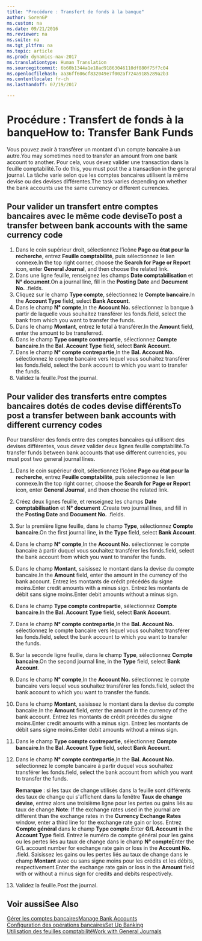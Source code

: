 ```yaml
---
title: "Procédure : Transfert de fonds à la banque"
author: SorenGP
ms.custom: na
ms.date: 09/21/2016
ms.reviewer: na
ms.suite: na
ms.tgt_pltfrm: na
ms.topic: article
ms.prod: dynamics-nav-2017
ms.translationtype: Human Translation
ms.sourcegitcommit: 6b60b1344a1e18ad91863046110df880f75f7c04
ms.openlocfilehash: aa36ff606cf832049e7f002af724a9185289a2b3
ms.contentlocale: fr-ch
ms.lasthandoff: 07/19/2017

---
```


# <a name="how-to-transfer-bank-funds"></a><span data-ttu-id="6f1c9-102">Procédure : Transfert de fonds à la banque</span><span class="sxs-lookup"><span data-stu-id="6f1c9-102">How to: Transfer Bank Funds</span></span>
<span data-ttu-id="6f1c9-103">Vous pouvez avoir à transférer un montant d'un compte bancaire à un autre.</span><span class="sxs-lookup"><span data-stu-id="6f1c9-103">You may sometimes need to transfer an amount from one bank account to another.</span></span> <span data-ttu-id="6f1c9-104">Pour cela, vous devez valider une transaction dans la feuille comptabilité.</span><span class="sxs-lookup"><span data-stu-id="6f1c9-104">To do this, you must post the a transaction in the general journal.</span></span> <span data-ttu-id="6f1c9-105">La tâche varie selon que les comptes bancaires utilisent la même devise ou des devises différentes.</span><span class="sxs-lookup"><span data-stu-id="6f1c9-105">The task varies depending on whether the bank accounts use the same currency or different currencies.</span></span>

## <a name="to-post-a-transfer-between-bank-accounts-with-the-same-currency-code"></a><span data-ttu-id="6f1c9-106">Pour valider un transfert entre comptes bancaires avec le même code devise</span><span class="sxs-lookup"><span data-stu-id="6f1c9-106">To post a transfer between bank accounts with the same currency code</span></span>
1. <span data-ttu-id="6f1c9-107">Dans le coin supérieur droit, sélectionnez l'icône **Page ou état pour la recherche**, entrez **Feuille comptabilité**, puis sélectionnez le lien connexe.</span><span class="sxs-lookup"><span data-stu-id="6f1c9-107">In the top right corner, choose the **Search for Page or Report** icon, enter **General Journal**, and then choose the related link.</span></span>
2. <span data-ttu-id="6f1c9-108">Dans une ligne feuille, renseignez les champs **Date comptabilisation** et **N° document**.</span><span class="sxs-lookup"><span data-stu-id="6f1c9-108">On a journal line, fill in the **Posting Date** and **Document No.**</span></span> <span data-ttu-id="6f1c9-109">.</span><span class="sxs-lookup"><span data-stu-id="6f1c9-109">fields.</span></span>
3. <span data-ttu-id="6f1c9-110">Cliquez sur le champ **Type compte**, sélectionnez le **Compte bancaire**.</span><span class="sxs-lookup"><span data-stu-id="6f1c9-110">In the **Account Type** field, select **Bank Account**.</span></span>
4. <span data-ttu-id="6f1c9-111">Dans le champ **N° compte**,</span><span class="sxs-lookup"><span data-stu-id="6f1c9-111">In the **Account No.**</span></span> <span data-ttu-id="6f1c9-112">sélectionnez la banque à partir de laquelle vous souhaitez transférer les fonds.</span><span class="sxs-lookup"><span data-stu-id="6f1c9-112">field, select the bank from which you want to transfer the funds.</span></span>
5. <span data-ttu-id="6f1c9-113">Dans le champ **Montant**, entrez le total à transférer.</span><span class="sxs-lookup"><span data-stu-id="6f1c9-113">In the **Amount** field, enter the amount to be transferred.</span></span>
6. <span data-ttu-id="6f1c9-114">Dans le champ **Type compte contrepartie**, sélectionnez **Compte bancaire**.</span><span class="sxs-lookup"><span data-stu-id="6f1c9-114">In the **Bal. Account Type** field, select **Bank Account**.</span></span>
7. <span data-ttu-id="6f1c9-115">Dans le champ **N° compte contrepartie**,</span><span class="sxs-lookup"><span data-stu-id="6f1c9-115">In the **Bal. Account No.**</span></span> <span data-ttu-id="6f1c9-116">sélectionnez le compte bancaire vers lequel vous souhaitez transférer les fonds.</span><span class="sxs-lookup"><span data-stu-id="6f1c9-116">field, select the bank account to which you want to transfer the funds.</span></span>
8. <span data-ttu-id="6f1c9-117">Validez la feuille.</span><span class="sxs-lookup"><span data-stu-id="6f1c9-117">Post the journal.</span></span>

## <a name="to-post-a-transfer-between-bank-accounts-with-different-currency-codes"></a><span data-ttu-id="6f1c9-118">Pour valider des transferts entre comptes bancaires dotés de codes devise différents</span><span class="sxs-lookup"><span data-stu-id="6f1c9-118">To post a transfer between bank accounts with different currency codes</span></span>
<span data-ttu-id="6f1c9-119">Pour transférer des fonds entre des comptes bancaires qui utilisent des devises différentes, vous devez valider deux lignes feuille comptabilité.</span><span class="sxs-lookup"><span data-stu-id="6f1c9-119">To transfer funds between bank accounts that use different currencies, you must post two general journal lines.</span></span>

1. <span data-ttu-id="6f1c9-120">Dans le coin supérieur droit, sélectionnez l'icône **Page ou état pour la recherche**, entrez **Feuille comptabilité**, puis sélectionnez le lien connexe.</span><span class="sxs-lookup"><span data-stu-id="6f1c9-120">In the top right corner, choose the **Search for Page or Report** icon, enter **General Journal**, and then choose the related link.</span></span>
2. <span data-ttu-id="6f1c9-121">Créez deux lignes feuille, et renseignez les champs **Date comptabilisation** et **N° document** .</span><span class="sxs-lookup"><span data-stu-id="6f1c9-121">Create two journal lines, and fill in the **Posting Date** and **Document No.**</span></span> <span data-ttu-id="6f1c9-122">.</span><span class="sxs-lookup"><span data-stu-id="6f1c9-122">fields.</span></span>
3. <span data-ttu-id="6f1c9-123">Sur la première ligne feuille, dans le champ **Type**, sélectionnez **Compte bancaire**.</span><span class="sxs-lookup"><span data-stu-id="6f1c9-123">On the first journal line, in the **Type** field, select **Bank Account**.</span></span>
4. <span data-ttu-id="6f1c9-124">Dans le champ **N° compte**,</span><span class="sxs-lookup"><span data-stu-id="6f1c9-124">In the **Account No.**</span></span> <span data-ttu-id="6f1c9-125">sélectionnez le compte bancaire à partir duquel vous souhaitez transférer les fonds.</span><span class="sxs-lookup"><span data-stu-id="6f1c9-125">field, select the bank account from which you want to transfer the funds.</span></span>
5. <span data-ttu-id="6f1c9-126">Dans le champ **Montant**, saisissez le montant dans la devise du compte bancaire.</span><span class="sxs-lookup"><span data-stu-id="6f1c9-126">In the **Amount** field, enter the amount in the currency of the bank account.</span></span> <span data-ttu-id="6f1c9-127">Entrez les montants de crédit précédés du signe moins.</span><span class="sxs-lookup"><span data-stu-id="6f1c9-127">Enter credit amounts with a minus sign.</span></span> <span data-ttu-id="6f1c9-128">Entrez les montants de débit sans signe moins.</span><span class="sxs-lookup"><span data-stu-id="6f1c9-128">Enter debit amounts without a minus sign.</span></span>
6. <span data-ttu-id="6f1c9-129">Dans le champ **Type compte contrepartie**, sélectionnez **Compte bancaire**.</span><span class="sxs-lookup"><span data-stu-id="6f1c9-129">In the **Bal. Account Type** field, select **Bank Account**.</span></span>
7. <span data-ttu-id="6f1c9-130">Dans le champ **N° compte contrepartie**,</span><span class="sxs-lookup"><span data-stu-id="6f1c9-130">In the **Bal. Account No.**</span></span> <span data-ttu-id="6f1c9-131">sélectionnez le compte bancaire vers lequel vous souhaitez transférer les fonds.</span><span class="sxs-lookup"><span data-stu-id="6f1c9-131">field, select the bank account to which you want to transfer the funds.</span></span>
8. <span data-ttu-id="6f1c9-132">Sur la seconde ligne feuille, dans le champ **Type**, sélectionnez **Compte bancaire**.</span><span class="sxs-lookup"><span data-stu-id="6f1c9-132">On the second journal line, in the **Type** field, select **Bank Account**.</span></span>
9. <span data-ttu-id="6f1c9-133">Dans le champ **N° compte**,</span><span class="sxs-lookup"><span data-stu-id="6f1c9-133">In the **Account No.**</span></span> <span data-ttu-id="6f1c9-134">sélectionnez le compte bancaire vers lequel vous souhaitez transférer les fonds.</span><span class="sxs-lookup"><span data-stu-id="6f1c9-134">field, select the bank account to which you want to transfer the funds.</span></span>
10. <span data-ttu-id="6f1c9-135">Dans le champ **Montant**, saisissez le montant dans la devise du compte bancaire.</span><span class="sxs-lookup"><span data-stu-id="6f1c9-135">In the **Amount** field, enter the amount in the currency of the bank account.</span></span> <span data-ttu-id="6f1c9-136">Entrez les montants de crédit précédés du signe moins.</span><span class="sxs-lookup"><span data-stu-id="6f1c9-136">Enter credit amounts with a minus sign.</span></span> <span data-ttu-id="6f1c9-137">Entrez les montants de débit sans signe moins.</span><span class="sxs-lookup"><span data-stu-id="6f1c9-137">Enter debit amounts without a minus sign.</span></span>
11. <span data-ttu-id="6f1c9-138">Dans le champ **Type compte contrepartie**, sélectionnez **Compte bancaire**.</span><span class="sxs-lookup"><span data-stu-id="6f1c9-138">In the **Bal. Account Type** field, select **Bank Account**.</span></span>  
12. <span data-ttu-id="6f1c9-139">Dans le champ **N° compte contrepartie**,</span><span class="sxs-lookup"><span data-stu-id="6f1c9-139">In the **Bal. Account No.**</span></span> <span data-ttu-id="6f1c9-140">sélectionnez le compte bancaire à partir duquel vous souhaitez transférer les fonds.</span><span class="sxs-lookup"><span data-stu-id="6f1c9-140">field, select the bank account from which you want to transfer the funds.</span></span>

    <span data-ttu-id="6f1c9-141">**Remarque** : si les taux de change utilisés dans la feuille sont différents des taux de change qui s'affichent dans la fenêtre **Taux de change devise**, entrez alors une troisième ligne pour les pertes ou gains liés au taux de change.</span><span class="sxs-lookup"><span data-stu-id="6f1c9-141">**Note**: If the exchange rates used in the journal are different than the exchange rates in the **Currency Exchange Rates** window, enter a third line for the exchange rate gain or loss.</span></span> <span data-ttu-id="6f1c9-142">Entrez **Compte général** dans le champ **Type compte**.</span><span class="sxs-lookup"><span data-stu-id="6f1c9-142">Enter **G/L Account** in the **Account Type** field.</span></span> <span data-ttu-id="6f1c9-143">Entrez le numéro de compte général pour les gains ou les pertes liés au taux de change dans le champ **N° compte**</span><span class="sxs-lookup"><span data-stu-id="6f1c9-143">Enter the G/L account number for exchange rate gain or loss in the **Account No.**</span></span> <span data-ttu-id="6f1c9-144">.</span><span class="sxs-lookup"><span data-stu-id="6f1c9-144">field.</span></span> <span data-ttu-id="6f1c9-145">Saisissez les gains ou les pertes liés au taux de change dans le champ **Montant** avec ou sans signe moins pour les crédits et les débits, respectivement.</span><span class="sxs-lookup"><span data-stu-id="6f1c9-145">Enter the exchange rate gain or loss in the **Amount** field with or without a minus sign for credits and debits respectively.</span></span>
13. <span data-ttu-id="6f1c9-146">Validez la feuille.</span><span class="sxs-lookup"><span data-stu-id="6f1c9-146">Post the journal.</span></span>

## <a name="see-also"></a><span data-ttu-id="6f1c9-147">Voir aussi</span><span class="sxs-lookup"><span data-stu-id="6f1c9-147">See Also</span></span>  
[<span data-ttu-id="6f1c9-148">Gérer les comptes bancaires</span><span class="sxs-lookup"><span data-stu-id="6f1c9-148">Manage Bank Accounts</span></span>](bank-manage-bank-accounts.md)  
[<span data-ttu-id="6f1c9-149">Configuration des opérations bancaires</span><span class="sxs-lookup"><span data-stu-id="6f1c9-149">Set Up Banking</span></span>](bank-setup-banking.md)  
[<span data-ttu-id="6f1c9-150">Utilisation des feuilles comptabilité</span><span class="sxs-lookup"><span data-stu-id="6f1c9-150">Work with General Journals</span></span>](ui-work-general-journals.md)

